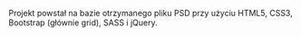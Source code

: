 Projekt powstał na bazie otrzymanego pliku PSD przy użyciu HTML5, CSS3, Bootstrap (głównie grid), SASS i jQuery.

